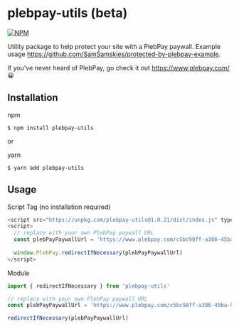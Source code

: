 # plebpay-utils (beta)
[![NPM](https://img.shields.io/npm/v/plebpay-utils.svg)](https://www.npmjs.com/package/plebpay-utils)

Utility package to help protect your site with a PlebPay paywall. Example usage https://github.com/SamSamskies/protected-by-plebpay-example.

If you've never heard of PlebPay, go check it out https://www.plebpay.com/ 😀

## Installation
npm
```
$ npm install plebpay-utils
```

or 

yarn
```
$ yarn add plebpay-utils
```

## Usage

Script Tag (no installation required)
```js
<script src="https://unpkg.com/plebpay-utils@1.0.21/dist/index.js" type="text/javascript"></script>
<script>
  // replace with your own PlebPay paywall URL
  const plebPayPaywallUrl = 'https://www.plebpay.com/c5bc98ff-a386-45ba-9b99-c3b16da9cdaf'
      
  window.PlebPay.redirectIfNecessary(plebPayPaywallUrl)
</script>
```

Module
```js
import { redirectIfNecessary } from 'plebpay-utils'

// replace with your own PlebPay paywall URL
const plebPayPaywallUrl = 'https://www.plebpay.com/c5bc98ff-a386-45ba-9b99-c3b16da9cdaf'

redirectIfNecessary(plebPayPaywallUrl)
```
